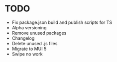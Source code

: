 # TODO

* Fix package.json build and publish scripts for TS
* Alpha versioning
* Remove unused packages
* Changelog
* Delete unused .js files
* Migrate to MUI 5
* Swipe no work

